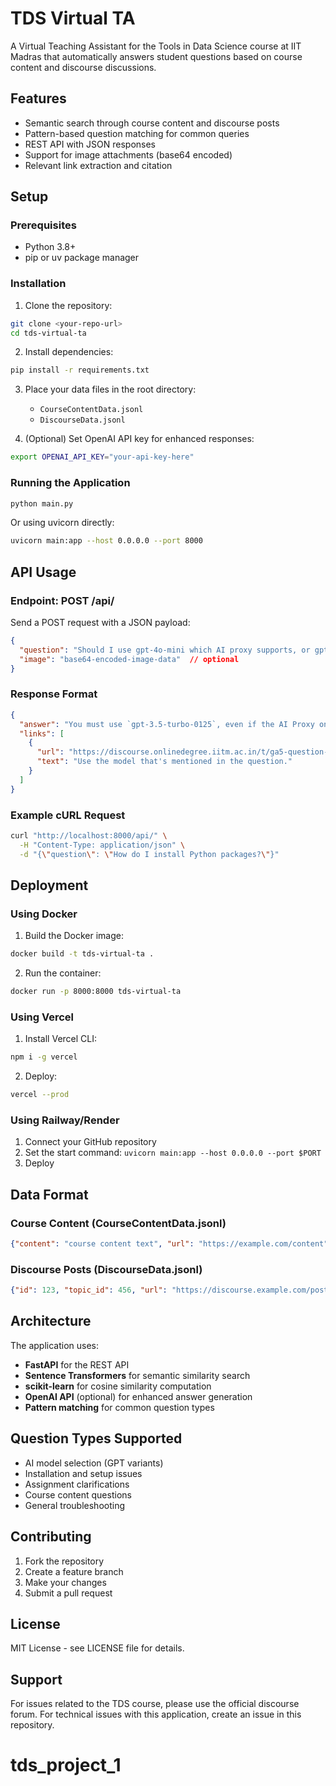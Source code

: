 # TDS Virtual TA

A Virtual Teaching Assistant for the Tools in Data Science course at IIT Madras that automatically answers student questions based on course content and discourse discussions.

## Features

- Semantic search through course content and discourse posts
- Pattern-based question matching for common queries
- REST API with JSON responses
- Support for image attachments (base64 encoded)
- Relevant link extraction and citation

## Setup

### Prerequisites

- Python 3.8+
- pip or uv package manager

### Installation

1. Clone the repository:
```bash
git clone <your-repo-url>
cd tds-virtual-ta
```

2. Install dependencies:
```bash
pip install -r requirements.txt
```

3. Place your data files in the root directory:
   - `CourseContentData.jsonl`
   - `DiscourseData.jsonl`

4. (Optional) Set OpenAI API key for enhanced responses:
```bash
export OPENAI_API_KEY="your-api-key-here"
```

### Running the Application

```bash
python main.py
```

Or using uvicorn directly:
```bash
uvicorn main:app --host 0.0.0.0 --port 8000
```

## API Usage

### Endpoint: POST /api/

Send a POST request with a JSON payload:

```json
{
  "question": "Should I use gpt-4o-mini which AI proxy supports, or gpt3.5 turbo?",
  "image": "base64-encoded-image-data"  // optional
}
```

### Response Format

```json
{
  "answer": "You must use `gpt-3.5-turbo-0125`, even if the AI Proxy only supports `gpt-4o-mini`. Use the OpenAI API directly for this question.",
  "links": [
    {
      "url": "https://discourse.onlinedegree.iitm.ac.in/t/ga5-question-8-clarification/155939/4",
      "text": "Use the model that's mentioned in the question."
    }
  ]
}
```

### Example cURL Request

```bash
curl "http://localhost:8000/api/" \
  -H "Content-Type: application/json" \
  -d "{\"question\": \"How do I install Python packages?\"}"
```

## Deployment

### Using Docker

1. Build the Docker image:
```bash
docker build -t tds-virtual-ta .
```

2. Run the container:
```bash
docker run -p 8000:8000 tds-virtual-ta
```

### Using Vercel

1. Install Vercel CLI:
```bash
npm i -g vercel
```

2. Deploy:
```bash
vercel --prod
```

### Using Railway/Render

1. Connect your GitHub repository
2. Set the start command: `uvicorn main:app --host 0.0.0.0 --port $PORT`
3. Deploy

## Data Format

### Course Content (CourseContentData.jsonl)
```json
{"content": "course content text", "url": "https://example.com/content"}
```

### Discourse Posts (DiscourseData.jsonl)
```json
{"id": 123, "topic_id": 456, "url": "https://discourse.example.com/post", "username": "student", "content": "post content", "created_at": "2025-01-01T00:00:00.000Z"}
```

## Architecture

The application uses:
- **FastAPI** for the REST API
- **Sentence Transformers** for semantic similarity search
- **scikit-learn** for cosine similarity computation
- **OpenAI API** (optional) for enhanced answer generation
- **Pattern matching** for common question types

## Question Types Supported

- AI model selection (GPT variants)
- Installation and setup issues
- Assignment clarifications
- Course content questions
- General troubleshooting

## Contributing

1. Fork the repository
2. Create a feature branch
3. Make your changes
4. Submit a pull request

## License

MIT License - see LICENSE file for details.

## Support

For issues related to the TDS course, please use the official discourse forum. For technical issues with this application, create an issue in this repository.
# tds_project_1
